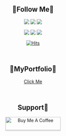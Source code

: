  <div align="center">
  
  ## 🌈Follow Me🌈
  <a href="https://hyun-profile.netlify.app/" target="_blank"><img src="https://img.shields.io/badge/MyHomepage-E6899A?style=flat-square&logo=Homepage&logoColor=black"/></a>
  <a href="mailto:dltmdgus1412@gmail.com" target="_blank"><img src="https://img.shields.io/badge/Gmail-d14836?style=flat-square&logo=Gmail&logoColor=white&link=dltmdgus1412@gmail.com"/></a>
  <a target="_blank"><img src="https://img.shields.io/badge/+82 010--2316--8774-000000?style=flat-square&logo=Mail&logoColor=white"/></a>
  
  <a href="https://velog.io/@jamkris" target="_blank"><img src="https://img.shields.io/badge/Tech%20Blog-11B48A?style=flat-square&logo=Vimeo&logoColor=white&link=https://velog.io/@hyeinisfree"/></a>
  <a href="https://replit.com/@jamkris00" target="_blank"><img src="https://img.shields.io/badge/Replit-F1650B?style=flat-square&logo=Replit&logoColor=white"/></a> 
  <a href="https://www.instagram.com/hyun_2u/" target="_blank"><img src="https://img.shields.io/badge/Instagram-F70074?style=flat-square&logo=Instagram&logoColor=white"/></a>
  
[![Hits](https://hits.seeyoufarm.com/api/count/incr/badge.svg?url=https%3A%2F%2Fgithub.com%2FJamkris&count_bg=%23000000&title_bg=%23000000&icon=jabber.svg&icon_color=%23FFFFFF&title=%21%21&edge_flat=false)](https://hits.seeyoufarm.com)

  <br>
  
  ## 📓MyPortfolio📓
  <a href="https://jamkris.notion.site/SeoungHyun-Lee-41852bb4b2204569b9d5b25f5a4ffe3c?pvs=4" target="_blank" >Click Me</a>

  <br>

  ## Support🙏
  
 <a href="https://www.buymeacoffee.com/jamkris" target="_blank"><img src="https://www.buymeacoffee.com/assets/img/custom_images/orange_img.png" alt="Buy Me A Coffee" style="height: 41px !important;width: 174px !important;box-shadow: 0px 3px 2px 0px rgba(190, 190, 190, 0.5) !important;-webkit-box-shadow: 0px 3px 2px 0px rgba(190, 190, 190, 0.5) !important;" ></a>

  
</div>

